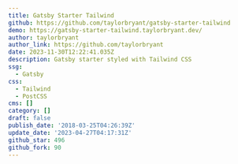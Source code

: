 ```yaml
---
title: Gatsby Starter Tailwind
github: https://github.com/taylorbryant/gatsby-starter-tailwind
demo: https://gatsby-starter-tailwind.taylorbryant.dev/
author: taylorbryant
author_link: https://github.com/taylorbryant
date: 2023-11-30T12:22:41.035Z
description: Gatsby starter styled with Tailwind CSS
ssg:
  - Gatsby
css:
  - Tailwind
  - PostCSS
cms: []
category: []
draft: false
publish_date: '2018-03-25T04:26:39Z'
update_date: '2023-04-27T04:17:31Z'
github_star: 496
github_fork: 90
---
```

